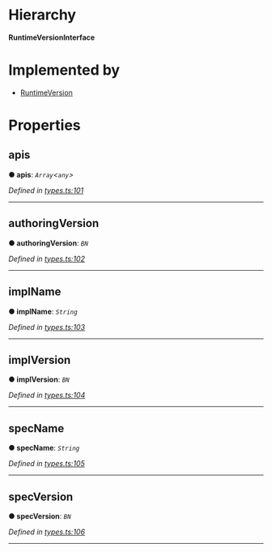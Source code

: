 

# Hierarchy

**RuntimeVersionInterface**

# Implemented by

* [RuntimeVersion](../classes/_rpc_runtimeversion_.runtimeversion.md)

# Properties

<a id="apis"></a>

##  apis

**● apis**: *`Array`<`any`>*

*Defined in [types.ts:101](https://github.com/polkadot-js/api/blob/a2b038e/packages/types/src/types.ts#L101)*

___
<a id="authoringversion"></a>

##  authoringVersion

**● authoringVersion**: *`BN`*

*Defined in [types.ts:102](https://github.com/polkadot-js/api/blob/a2b038e/packages/types/src/types.ts#L102)*

___
<a id="implname"></a>

##  implName

**● implName**: *`String`*

*Defined in [types.ts:103](https://github.com/polkadot-js/api/blob/a2b038e/packages/types/src/types.ts#L103)*

___
<a id="implversion"></a>

##  implVersion

**● implVersion**: *`BN`*

*Defined in [types.ts:104](https://github.com/polkadot-js/api/blob/a2b038e/packages/types/src/types.ts#L104)*

___
<a id="specname"></a>

##  specName

**● specName**: *`String`*

*Defined in [types.ts:105](https://github.com/polkadot-js/api/blob/a2b038e/packages/types/src/types.ts#L105)*

___
<a id="specversion"></a>

##  specVersion

**● specVersion**: *`BN`*

*Defined in [types.ts:106](https://github.com/polkadot-js/api/blob/a2b038e/packages/types/src/types.ts#L106)*

___

